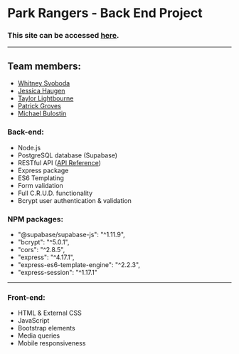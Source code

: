 # Park Rangers - Back End Project 
### This site can be accessed [here](https://wsvoboda.github.io/ParkRangers/).
---

## Team members:
* <a href="https://github.com/wsvoboda" target="_blank">Whitney Svoboda</a>
* <a href="https://github.com/Jessicahaugen" target="_blank">Jessica Haugen</a>
* <a href="https://github.com/taylorlightbourne" target="_blank">Taylor Lightbourne</a>
* <a href="https://github.com/pgroves95" target="_blank">Patrick Groves</a>
* <a href="https://github.com/mjbulostin" target="_blank">Michael Bulostin</a>


### Back-end:
* Node.js
* PostgreSQL database (Supabase)
* RESTful API ([API Reference](https://www.nps.gov/subjects/developer/api-documentation.htm))
* Express package
* ES6 Templating
* Form validation
* Full C.R.U.D. functionality
* Bcrypt user authentication & validation

### NPM packages:
*  "@supabase/supabase-js": "^1.11.9",
*  "bcrypt": "^5.0.1",
*  "cors": "^2.8.5",
*  "express": "^4.17.1",
*  "express-es6-template-engine": "^2.2.3",
* "express-session": "^1.17.1"

---

### Front-end:
* HTML & External CSS
* JavaScript
* Bootstrap elements
* Media queries
* Mobile responsiveness
